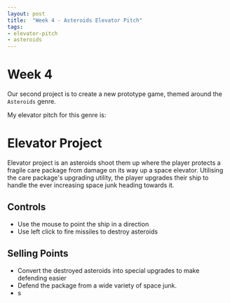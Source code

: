 ```yaml
---
layout: post
title:  "Week 4 - Asteroids Elevator Pitch"
tags: 
- elevator-pitch
- asteroids
---
```

# Week 4
Our second project is to create a new prototype game, themed around
the `Asteroids` genre. 

My elevator pitch for this genre is:

# Elevator Project
Elevator project is an asteroids shoot them up where the player
protects a fragile care package from damage on its way up a 
space elevator. Utilising the care package's upgrading utility,
the player upgrades their ship to handle the ever 
increasing space junk heading towards it.

## Controls
- Use the mouse to point the ship in a direction
- Use left click to fire missiles to destroy asteroids

## Selling Points
- Convert the destroyed asteroids into special upgrades to make defending easier
- Defend the package from a wide variety of space junk. 
- s